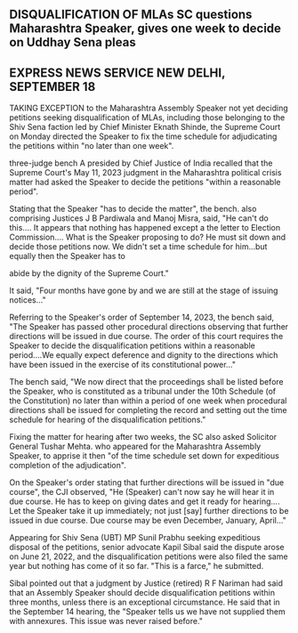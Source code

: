 ## **DISQUALIFICATION OF MLAs SC questions Maharashtra** Speaker, gives one week to decide on Uddhay Sena pleas

## EXPRESS NEWS SERVICE NEW DELHI, SEPTEMBER 18

TAKING EXCEPTION to the Maharashtra Assembly Speaker not yet deciding petitions seeking disqualification of MLAs, including those belonging to the Shiv Sena faction led by Chief Minister Eknath Shinde, the Supreme Court on Monday directed the Speaker to fix the time schedule for adjudicating the petitions within "no later than one week".

three-judge bench A presided by Chief Justice of India recalled that the Supreme Court's May 11, 2023 judgment in the Maharashtra political crisis matter had asked the Speaker to decide the petitions "within a reasonable period".

Stating that the Speaker "has to decide the matter", the bench. also comprising Justices J B Pardiwala and Manoj Misra, said, "He can't do this.... It appears that nothing has happened except a the letter to Election Commission.... What is the Speaker proposing to do? He must sit down and decide those petitions now. We didn't set a time schedule for him...but equally then the Speaker has to

abide by the dignity of the Supreme Court."

It said, "Four months have gone by and we are still at the stage of issuing notices..."

Referring to the Speaker's order of September 14, 2023, the bench said, "The Speaker has passed other procedural directions observing that further directions will be issued in due course. The order of this court requires the Speaker to decide the disqualification petitions within a reasonable period....We equally expect deference and dignity to the directions which have been issued in the exercise of its constitutional power..."

The bench said, "We now direct that the proceedings shall be listed before the Speaker, who is constituted as a tribunal under the 10th Schedule (of the Constitution) no later than within a period of one week when procedural directions shall be issued for completing the record and setting out the time schedule for hearing of the disqualification petitions."

Fixing the matter for hearing after two weeks, the SC also asked Solicitor General Tushar Mehta. who appeared for the Maharashtra Assembly Speaker, to apprise it then "of the time schedule set down for expeditious completion of the adjudication".

On the Speaker's order stating that further directions will be issued in "due course", the CJI observed, "He (Speaker) can't now say he will hear it in due course. He has to keep on giving dates and get it ready for hearing.... Let the Speaker take it up immediately; not just [say] further directions to be issued in due course. Due course may be even December, January, April..."

Appearing for Shiv Sena (UBT) MP Sunil Prabhu seeking expeditious disposal of the petitions, senior advocate Kapil Sibal said the dispute arose on June 21, 2022, and the disqualification petitions were also filed the same year but nothing has come of it so far. "This is a farce," he submitted.

Sibal pointed out that a judgment by Justice (retired) R F Nariman had said that an Assembly Speaker should decide disqualification petitions within three months, unless there is an exceptional circumstance. He said that in the September 14 hearing, the "Speaker tells us we have not supplied them with annexures. This issue was never raised before."